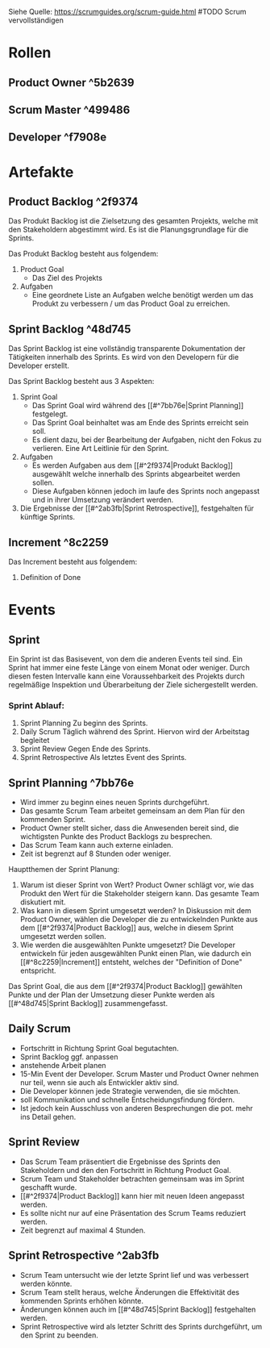 Siehe Quelle: https://scrumguides.org/scrum-guide.html
#TODO Scrum vervollständigen

# Rollen
## Product Owner ^5b2639


## Scrum Master ^499486


## Developer ^f7908e


# Artefakte
## Product Backlog ^2f9374
Das Produkt Backlog ist die Zielsetzung des gesamten Projekts, welche mit den Stakeholdern abgestimmt wird. Es ist die Planungsgrundlage für die Sprints.

Das Produkt Backlog besteht aus folgendem:
1. Product Goal
	- Das Ziel des Projekts
2. Aufgaben
	- Eine geordnete Liste an Aufgaben welche benötigt werden um das Produkt zu verbessern / um das Product Goal zu erreichen.

## Sprint Backlog ^48d745
Das Sprint Backlog ist eine vollständig transparente Dokumentation der Tätigkeiten innerhalb des Sprints. Es wird von den Developern für die Developer erstellt.

Das Sprint Backlog besteht aus 3 Aspekten:
1. Sprint Goal
	- Das Sprint Goal wird während des [[#^7bb76e|Sprint Planning]] festgelegt.
	- Das Sprint Goal beinhaltet was am Ende des Sprints erreicht sein soll. 
	- Es dient dazu, bei der Bearbeitung der Aufgaben, nicht den Fokus zu verlieren. Eine Art Leitlinie für den Sprint.
2. Aufgaben
	- Es werden Aufgaben aus dem [[#^2f9374|Produkt Backlog]] ausgewählt welche innerhalb des Sprints abgearbeitet werden sollen.
	- Diese Aufgaben können jedoch im laufe des Sprints noch angepasst und in ihrer Umsetzung verändert werden.
3. Die Ergebnisse der [[#^2ab3fb|Sprint Retrospective]], festgehalten für künftige Sprints.

## Increment ^8c2259
Das Increment besteht aus folgendem:
1. Definition of Done

# Events
## Sprint
Ein Sprint ist das Basisevent, von dem die anderen Events teil sind. Ein Sprint hat immer eine feste Länge von einem Monat oder weniger. Durch diesen festen Intervalle kann eine Voraussehbarkeit des Projekts durch regelmäßige Inspektion und Überarbeitung der Ziele sichergestellt werden.

### Sprint Ablauf:
1. Sprint Planning
   Zu beginn des Sprints.
2. Daily Scrum
   Täglich während des Sprint. Hiervon wird der Arbeitstag begleitet
3. Sprint Review
   Gegen Ende des Sprints.
4. Sprint Retrospective
   Als letztes Event des Sprints.
## Sprint Planning ^7bb76e
- Wird immer zu beginn eines neuen Sprints durchgeführt.
- Das gesamte Scrum Team arbeitet gemeinsam an dem Plan für den kommenden Sprint.
- Product Owner stellt sicher, dass die Anwesenden bereit sind, die wichtigsten Punkte des Product Backlogs zu besprechen.
- Das Scrum Team kann auch externe einladen.
- Zeit ist begrenzt auf 8 Stunden oder weniger.

Hauptthemen der Sprint Planung:
1. Warum ist dieser Sprint von Wert?
   Product Owner schlägt vor, wie das Produkt den Wert für die Stakeholder steigern kann. Das gesamte Team diskutiert mit.
2. Was kann in diesem Sprint umgesetzt werden?
   In Diskussion mit dem Product Owner, wählen die Developer die zu entwickelnden Punkte aus dem [[#^2f9374|Product Backlog]] aus, welche in diesem Sprint umgesetzt werden sollen.
3. Wie werden die ausgewählten Punkte umgesetzt?
   Die Developer entwickeln für jeden ausgewählten Punkt einen Plan, wie dadurch ein [[#^8c2259|Increment]] entsteht, welches der "Definition of Done" entspricht.

Das Sprint Goal, die aus dem [[#^2f9374|Product Backlog]] gewählten Punkte und der Plan der Umsetzung dieser Punkte werden als [[#^48d745|Sprint Backlog]] zusammengefasst.

## Daily Scrum
- Fortschritt in Richtung Sprint Goal begutachten.
- Sprint Backlog ggf. anpassen
- anstehende Arbeit planen
- 15-Min Event der Developer. Scrum Master und Product Owner nehmen nur teil, wenn sie auch als Entwickler aktiv sind.
- Die Developer können jede Strategie verwenden, die sie möchten.
- soll Kommunikation und schnelle Entscheidungsfindung fördern.
- Ist jedoch kein Ausschluss von anderen Besprechungen die pot. mehr ins Detail gehen.

## Sprint Review
- Das Scrum Team präsentiert die Ergebnisse des Sprints den Stakeholdern und den den Fortschritt in Richtung Product Goal.
- Scrum Team und Stakeholder betrachten gemeinsam was im Sprint geschafft wurde.
- [[#^2f9374|Product Backlog]] kann hier mit neuen Ideen angepasst werden.
- Es sollte nicht nur auf eine Präsentation des Scrum Teams reduziert werden.
- Zeit begrenzt auf maximal 4 Stunden. 

## Sprint Retrospective ^2ab3fb
- Scrum Team untersucht wie der letzte Sprint lief und was verbessert werden könnte. 
- Scrum Team stellt heraus, welche Änderungen die Effektivität des kommenden Sprints erhöhen könnte.
- Änderungen können auch im [[#^48d745|Sprint Backlog]] festgehalten werden.
- Sprint Retrospective wird als letzter Schritt des Sprints durchgeführt, um den Sprint zu beenden.
